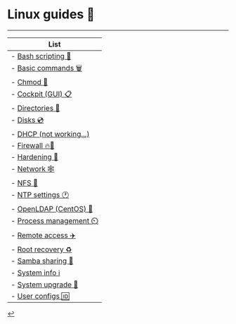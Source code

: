 # Linux guides 🐧
---

| List |
| - |
| - [Bash scripting 🐚](/Linux/bash.html) |
| - [Basic commands 🗑️](/Linux/basic-commands.html) |
| - [Chmod 🎰](/Linux/chmod.html) |
| - [Cockpit (GUI) 📋](/Linux/cockpit.html) |
| - [Directories 📂](/Linux/directories.html) |
| - [Disks 💿](/Linux/disks.html) |
| - [DHCP (not working...)](/Linux/dhcp.html) |
| - [Firewall 🔥🚪](/Linux/firewall.html) |
| - [Hardening 🔐](/Linux/hardening.html) |
| - [Network 🕸️](/Linux/network.html) |
| - [NFS 🔗](/Linux/nfs.html) |
| - [NTP settings 🕐](/Linux/ntp-settings.html) |
| - [OpenLDAP (CentOS) 📂](/Linux/openLDAP.html) |
| - [Process management ⏲️](/Linux/process-management.html) |
| - [Remote access ✈️](/Linux/remote-access.html) |
| - [Root recovery ♻️](/Linux/root-recovery.html) |
| - [Samba sharing 💃](/Linux/samba.html) |
| - [System info ℹ️](/Linux/system-info.html) |
| - [System upgrade 🔄](/Linux/system-upgrade.html) |
| - [User configs 🆔](/Linux/user-config.html) |

[↩️](./index.html)
